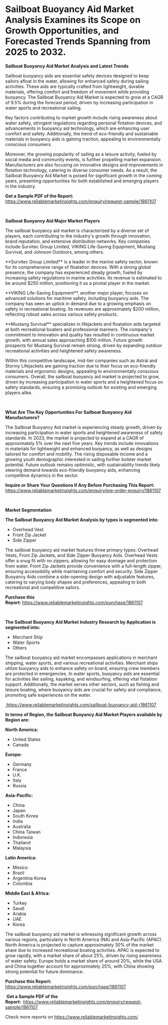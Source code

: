 <p><h1>Sailboat Buoyancy Aid Market Analysis Examines its Scope on Growth Opportunities, and Forecasted Trends Spanning from 2025 to 2032.</h1></p><p><strong>Sailboat Buoyancy Aid Market Analysis and Latest Trends</strong></p>
<p><p>Sailboat buoyancy aids are essential safety devices designed to keep sailors afloat in the water, allowing for enhanced safety during sailing activities. These aids are typically crafted from lightweight, durable materials, offering comfort and freedom of movement while providing buoyancy. The Sailboat Buoyancy Aid Market is expected to grow at a CAGR of 9.5% during the forecast period, driven by increasing participation in water sports and recreational sailing. </p><p>Key factors contributing to market growth include rising awareness about water safety, stringent regulations regarding personal flotation devices, and advancements in buoyancy aid technology, which are enhancing user comfort and safety. Additionally, the trend of eco-friendly and sustainable materials in buoyancy aids is gaining traction, appealing to environmentally conscious consumers. </p><p>Moreover, the growing popularity of sailing as a leisure activity, fueled by social media and community events, is further propelling market expansion. Manufacturers are also focusing on innovative designs and improvements in flotation technology, catering to diverse consumer needs. As a result, the Sailboat Buoyancy Aid Market is poised for significant growth in the coming years, presenting opportunities for both established and emerging players in the industry.</p></p>
<p><strong>Get a Sample PDF of the Report:&nbsp;</strong> <a href="https://www.reliablemarketinsights.com/enquiry/request-sample/1861107?utm_campaign=3558&utm_medium=2&utm_source=Github&utm_content=ia&utm_term=05042025&utm_id=sailboat-buoyancy-aid">https://www.reliablemarketinsights.com/enquiry/request-sample/1861107</a></p>
<p>&nbsp;</p>
<p><strong>Sailboat Buoyancy Aid Major Market Players</strong></p>
<p><p>The sailboat buoyancy aid market is characterized by a diverse set of players, each contributing to the industry's growth through innovation, brand reputation, and extensive distribution networks. Key companies include Survitec Group Limited, VIKING Life-Saving Equipment, Mustang Survival, and Johnson Outdoors, among others.</p><p>**Survitec Group Limited** is a leader in the marine safety sector, known for its comprehensive range of floatation devices. With a strong global presence, the company has experienced steady growth, fueled by increasing safety regulations in marine activities. Its revenue is estimated to be around $250 million, positioning it as a pivotal player in the market.</p><p>**VIKING Life-Saving Equipment**, another major player, focuses on advanced solutions for maritime safety, including buoyancy aids. The company has seen an uptick in demand due to a growing emphasis on safety in recreational boating. Its revenues are approximately $200 million, reflecting robust sales across various safety products.</p><p>**Mustang Survival** specializes in lifejackets and floatation aids targeted at both recreational boaters and professional mariners. The company's commitment to innovation and quality has resulted in continuous market growth, with annual sales approaching $100 million. Future growth prospects for Mustang Survival remain strong, driven by expanding outdoor recreational activities and heightened safety awareness.</p><p>Within this competitive landscape, mid-tier companies such as Astral and Stormy Lifejackets are gaining traction due to their focus on eco-friendly materials and ergonomic designs, appealing to environmentally conscious consumers. Overall, the sailboat buoyancy aid market is projected to grow, driven by increasing participation in water sports and a heightened focus on safety standards, ensuring a promising outlook for existing and emerging players alike.</p></p>
<p>&nbsp;</p>
<p><strong>What Are The Key Opportunities For Sailboat Buoyancy Aid Manufacturers?</strong></p>
<p><p>The Sailboat Buoyancy Aid market is experiencing steady growth, driven by increasing participation in water sports and heightened awareness of safety standards. In 2023, the market is projected to expand at a CAGR of approximately 5% over the next five years. Key trends include innovations in materials for lightweight and enhanced buoyancy, as well as designs tailored for comfort and mobility. The rising disposable income and a growing youth demographic interested in sailing further bolster market potential. Future outlook remains optimistic, with sustainability trends likely steering demand towards eco-friendly buoyancy aids, enhancing competitive dynamics in the sector.</p></p>
<p><strong>Inquire or Share Your Questions If Any Before Purchasing This Report:</strong> <a href="https://www.reliablemarketinsights.com/enquiry/pre-order-enquiry/1861107?utm_campaign=3558&utm_medium=2&utm_source=Github&utm_content=ia&utm_term=05042025&utm_id=sailboat-buoyancy-aid">https://www.reliablemarketinsights.com/enquiry/pre-order-enquiry/1861107</a></p>
<p>&nbsp;</p>
<p><strong>Market Segmentation</strong></p>
<p><strong>The Sailboat Buoyancy Aid Market Analysis by types is segmented into:</strong></p>
<p><ul><li>Overhead Vest</li><li>Front Zip Jacket</li><li>Side Zipper</li></ul></p>
<p><p>The sailboat buoyancy aid market features three primary types: Overhead Vests, Front Zip Jackets, and Side Zipper Buoyancy Aids. Overhead Vests offer a snug fit with no zippers, allowing for easy donnage and protection from water. Front Zip Jackets provide convenience with a full-length zipper, ensuring accessibility while maintaining comfort and security. Side Zipper Buoyancy Aids combine a side-opening design with adjustable features, catering to varying body shapes and preferences, appealing to both recreational and competitive sailors.</p></p>
<p><strong>Purchase this Report:&nbsp;</strong><a href="https://www.reliablemarketinsights.com/purchase/1861107?utm_campaign=3558&utm_medium=2&utm_source=Github&utm_content=ia&utm_term=05042025&utm_id=sailboat-buoyancy-aid">https://www.reliablemarketinsights.com/purchase/1861107</a></p>
<p>&nbsp;</p>
<p><strong>The Sailboat Buoyancy Aid Market Industry Research by Application is segmented into:</strong></p>
<p><ul><li>Merchant Ship</li><li>Water Sports</li><li>Others</li></ul></p>
<p><p>The sailboat buoyancy aid market encompasses applications in merchant shipping, water sports, and various recreational activities. Merchant ships utilize buoyancy aids to enhance safety on board, ensuring crew members are protected in emergencies. In water sports, buoyancy aids are essential for activities like sailing, kayaking, and windsurfing, offering vital flotation support. Additionally, the market serves other sectors, such as fishing and leisure boating, where buoyancy aids are crucial for safety and compliance, promoting safe experiences on the water.</p></p>
<p><a href="https://www.reliablemarketinsights.com/sailboat-buoyancy-aid-r1861107?utm_campaign=3558&utm_medium=2&utm_source=Github&utm_content=ia&utm_term=05042025&utm_id=sailboat-buoyancy-aid">&nbsp;https://www.reliablemarketinsights.com/sailboat-buoyancy-aid-r1861107</a></p>
<p><strong>In terms of Region, the Sailboat Buoyancy Aid Market Players available by Region are:</strong></p>
<p>
    <p> <strong> North America: </strong>
        <ul>
            <li>United States</li>
            <li>Canada</li>
        </ul>
        </p> 
    <p> <strong> Europe: </strong>
        <ul>
            <li>Germany</li>
            <li>France</li>
            <li>U.K.</li>
            <li>Italy</li>
            <li>Russia</li>
        </ul>
        </p> 
    <p> <strong> Asia-Pacific: </strong>
        <ul>
            <li>China</li>
            <li>Japan</li>
            <li>South Korea</li>
            <li>India</li>
            <li>Australia</li>
            <li>China Taiwan</li>
            <li>Indonesia</li>
            <li>Thailand</li>
            <li>Malaysia</li>
        </ul>
        </p> 
    <p> <strong> Latin America: </strong>
        <ul>
            <li>Mexico</li>
            <li>Brazil</li>
            <li>Argentina Korea</li>
            <li>Colombia</li>
        </ul>
        </p> 
    <p> <strong> Middle East & Africa: </strong>
        <ul>
            <li>Turkey</li>
            <li>Saudi</li>
            <li>Arabia</li>
            <li>UAE</li>
            <li>Korea</li>
        </ul>
    </p>
    </p>
<p><p>The sailboat buoyancy aid market is witnessing significant growth across various regions, particularly in North America (NA) and Asia-Pacific (APAC). North America is projected to capture approximately 30% of the market share due to increased recreational boating activities. APAC is expected to grow rapidly, with a market share of about 25%, driven by rising awareness of water safety. Europe holds a market share of around 20%, while the USA and China together account for approximately 25%, with China showing strong potential for future dominance.</p></p>
<p><strong>Purchase this Report: </strong><a href="https://www.reliablemarketinsights.com/purchase/1861107?utm_campaign=3558&utm_medium=2&utm_source=Github&utm_content=ia&utm_term=05042025&utm_id=sailboat-buoyancy-aid">https://www.reliablemarketinsights.com/purchase/1861107</a></p>
<p>&nbsp;<strong>Get a Sample PDF of the Report:&nbsp;&nbsp;</strong><a href="https://www.reliablemarketinsights.com/enquiry/request-sample/1861107?utm_campaign=3558&utm_medium=2&utm_source=Github&utm_content=ia&utm_term=05042025&utm_id=sailboat-buoyancy-aid">https://www.reliablemarketinsights.com/enquiry/request-sample/1861107</a></p>
<p><strong></strong></p>
<p>Check more reports on <a href="https://www.reliablemarketinsights.com/?utm_campaign=3558&utm_medium=2&utm_source=Github&utm_content=ia&utm_term=05042025&utm_id=sailboat-buoyancy-aid">https://www.reliablemarketinsights.com/</a></p>